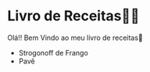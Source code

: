 # Livro de Receitas:man_cook:

Olá!! Bem Vindo ao meu livro de receitas:wave:

- Strogonoff de Frango
- Pavê